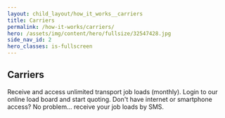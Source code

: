 ```yaml
---
layout: child_layout/how_it_works__carriers
title: Carriers
permalink: /how-it-works/carriers/
hero: /assets/img/content/hero/fullsize/32547428.jpg
side_nav_id: 2
hero_classes: is-fullscreen
---
```


## Carriers

Receive and access unlimited transport job loads (monthly). Login to our online load board and start quoting.
Don't have internet or smartphone access? No problem... receive your job loads by SMS.

<br>